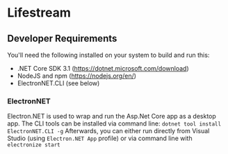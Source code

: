 # Lifestream

## Developer Requirements
You'll need the following installed on your system to build and run this:
- .NET Core SDK 3.1 (https://dotnet.microsoft.com/download)
- NodeJS and npm (https://nodejs.org/en/)
- ElectronNET.CLI (see below)

### ElectronNET
Electron.NET is used to wrap and run the Asp.Net Core app as a desktop app. The CLI tools can be installed via command line:
`dotnet tool install ElectronNET.CLI -g`
Afterwards, you can either run directly from Visual Studio (using `Electron.NET App` profile) or via command line with `electronize start`
